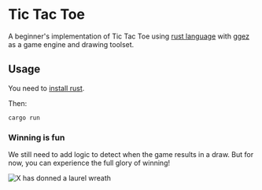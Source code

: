 # Tic Tac Toe

A beginner's implementation of Tic Tac Toe using [rust language](http://ggez.rs/)
with [ggez](http://ggez.rs/) as a game engine and drawing toolset.

## Usage

You need to [install rust](https://www.rust-lang.org/en-US/install.html).

Then:

```
cargo run
```

### Winning is fun

We still need to add logic to detect when the game
results in a draw.  But for now, you can experience
the full glory of winning!

![X has donned a laurel wreath](doc/winner.jpg)
